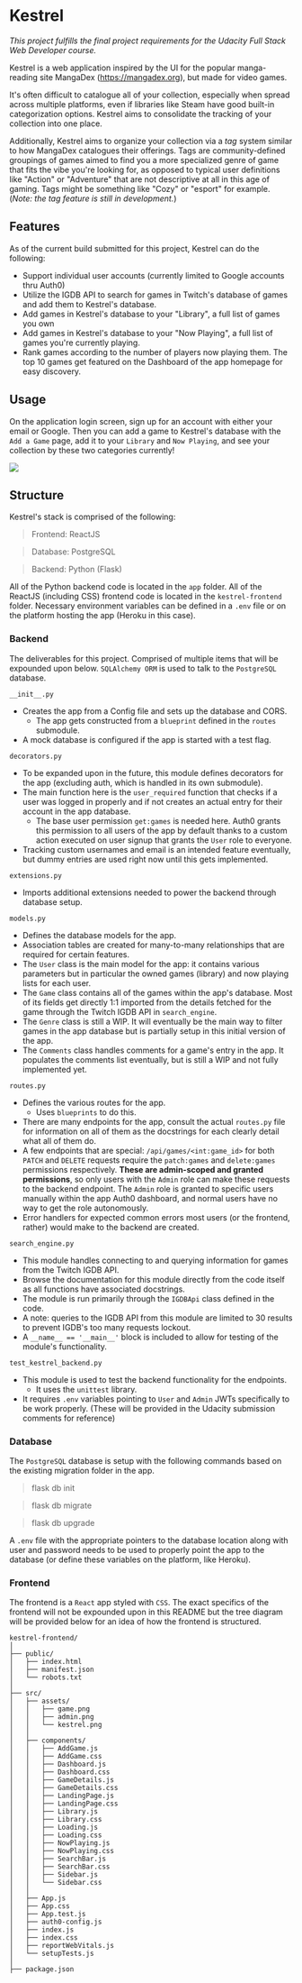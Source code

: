 # Kestrel

*This project fulfills the final project requirements for the Udacity Full Stack Web Developer course.*

Kestrel is a web application inspired by the UI for the popular manga-reading site MangaDex (https://mangadex.org), but made for video games.

It's often difficult to catalogue all of your collection, especially when spread across multiple platforms, even if libraries like Steam have good built-in categorization options. Kestrel aims to consolidate the tracking of your collection into one place.

Additionally, Kestrel aims to organize your collection via a *tag* system similar to how MangaDex catalogues their offerings. Tags are community-defined groupings of games aimed to find you a more specialized genre of game that fits the vibe you're looking for, as opposed to typical user definitions like "Action" or "Adventure" that are not descriptive at all in this age of gaming. Tags might be something like "Cozy" or "esport" for example. (*Note: the tag feature is still in development.*)

## Features

As of the current build submitted for this project, Kestrel can do the following:
- Support individual user accounts (currently limited to Google accounts thru Auth0)
- Utilize the IGDB API to search for games in Twitch's database of games and add them to Kestrel's database.
- Add games in Kestrel's database to your "Library", a full list of games you own
- Add games in Kestrel's database to your "Now Playing", a full list of games you're currently playing.
- Rank games according to the number of players now playing them. The top 10 games get featured on the Dashboard of the app homepage for easy discovery.

## Usage

On the application login screen, sign up for an account with either your email or Google. Then you can add a game to Kestrel's database with the `Add a Game` page, add it to your `Library` and `Now Playing`, and see your collection by these two categories currently!

![](./demo/kestrel.gif)

## Structure

Kestrel's stack is comprised of the following:

> Frontend: ReactJS

> Database: PostgreSQL

> Backend: Python (Flask)

All of the Python backend code is located in the `app` folder. All of the ReactJS (including CSS) frontend code is located in the `kestrel-frontend` folder. Necessary environment variables can be defined in a `.env` file or on the platform hosting the app (Heroku in this case).

### Backend

The deliverables for this project. Comprised of multiple items that will be expounded upon below. `SQLAlchemy ORM` is used to talk to the `PostgreSQL` database.

`__init__.py`
- Creates the app from a Config file and sets up the database and CORS.
  - The app gets constructed from a `blueprint` defined in the `routes` submodule.
- A mock database is configured if the app is started with a test flag.

`decorators.py`
- To be expanded upon in the future, this module defines decorators for the app (excluding auth, which is handled in its own submodule).
- The main function here is the `user_required` function that checks if a user was logged in properly and if not creates an actual entry for their account in the app database.
  - The base user permission `get:games` is needed here. Auth0 grants this permission to all users of the app by default thanks to a custom action executed on user signup that grants the `User` role to everyone.
- Tracking custom usernames and email is an intended feature eventually, but dummy entries are used right now until this gets implemented.

`extensions.py`
- Imports additional extensions needed to power the backend through database setup.

`models.py`
- Defines the database models for the app.
- Association tables are created for many-to-many relationships that are required for certain features.
- The `User` class is the main model for the app: it contains various parameters but in particular the owned games (library) and now playing lists for each user.
- The `Game` class contains all of the games within the app's database. Most of its fields get directly 1:1 imported from the details fetched for the game through the Twitch IGDB API in `search_engine`.
- The `Genre` class is still a WIP. It will eventually be the main way to filter games in the app database but is partially setup in this initial version of the app.
- The `Comments` class handles comments for a game's entry in the app. It populates the comments list eventually, but is still a WIP and not fully implemented yet.

`routes.py`
- Defines the various routes for the app.
   - Uses `blueprints` to do this.
- There are many endpoints for the app, consult the actual `routes.py` file for information on all of them as the docstrings for each clearly detail what all of them do.
- A few endpoints that are special: `/api/games/<int:game_id>` for both `PATCH` and `DELETE` requests require the `patch:games` and `delete:games` permissions respectively. **These are admin-scoped and granted permissions**, so only users with the `Admin` role can make these requests to the backend endpoint. The `Admin` role is granted to specific users manually within the app Auth0 dashboard, and normal users have no way to get the role autonomously.
- Error handlers for expected common errors most users (or the frontend, rather) would make to the backend are created.

`search_engine.py`
- This module handles connecting to and querying information for games from the Twitch IGDB API.
- Browse the documentation for this module directly from the code itself as all functions have associated docstrings.
- The module is run primarily through the `IGDBApi` class defined in the code.
- A note: queries to the IGDB API from this module are limited to 30 results to prevent IGDB's too many requests lockout.
- A `__name__ == '__main__'` block is included to allow for testing of the module's functionality.

`test_kestrel_backend.py`
- This module is used to test the backend functionality for the endpoints.
  - It uses the `unittest` library.
- It requires `.env` variables pointing to `User` and `Admin` JWTs specifically to be work properly. (These will be provided in the Udacity submission comments for reference)

### Database

The `PostgreSQL` database is setup with the following commands based on the existing migration folder in the app.
> flask db init

> flask db migrate

> flask db upgrade

A `.env` file with the appropriate pointers to the database location along with user and password needs to be used to properly point the app to the database (or define these variables on the platform, like Heroku).

### Frontend

The frontend is a `React` app styled with `CSS`. The exact specifics of the frontend will not be expounded upon in this README but the tree diagram will be provided below for an idea of how the frontend is structured.

```
kestrel-frontend/
│
├── public/
│   ├── index.html
│   ├── manifest.json
│   └── robots.txt
│
├── src/
│   ├── assets/
│   │   ├── game.png
│   │   ├── admin.png
│   │   └── kestrel.png
│   │
│   ├── components/
│   │   ├── AddGame.js
│   │   ├── AddGame.css
│   │   ├── Dashboard.js
│   │   ├── Dashboard.css
│   │   ├── GameDetails.js
│   │   ├── GameDetails.css
│   │   ├── LandingPage.js
│   │   ├── LandingPage.css
│   │   ├── Library.js
│   │   ├── Library.css
│   │   ├── Loading.js
│   │   ├── Loading.css
│   │   ├── NowPlaying.js
│   │   ├── NowPlaying.css
│   │   ├── SearchBar.js
│   │   ├── SearchBar.css
│   │   ├── Sidebar.js
│   │   └── Sidebar.css
│   │
│   ├── App.js
│   ├── App.css
│   ├── App.test.js
│   ├── auth0-config.js
│   ├── index.js
│   ├── index.css
│   ├── reportWebVitals.js
│   └── setupTests.js
│
├── package.json
```